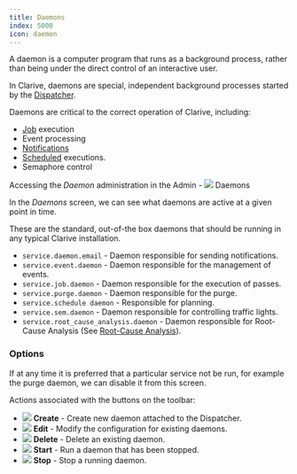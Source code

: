 ```yaml
---
title: Daemons
index: 5000
icon: daemon
---
```


A daemon is a computer program that runs as a background process, rather than being under the direct control of an
interactive user.

In Clarive, daemons are special, independent background processes started by the [Dispatcher](/ee/admin/dispatcher).

Daemons are critical to the correct operation of Clarive, including:

- [Job](/concepts/job) execution
- Event processing
- [Notifications](/ee/admin/notifications)
- [Scheduled](/ee/admin/scheduler) executions.
- Semaphore control

Accessing the *Daemon* administration in the Admin - ![](/static/images/icons/daemon.svg) Daemons

In the *Daemons* screen, we can see what daemons are active at a given point in time.

These are the standard, out-of-the box daemons that should be running in any typical Clarive installation.

- `service.daemon.email` - Daemon responsible for sending notifications.
- `service.event.daemon` - Daemon responsible for the management of events.
- `service.job.daemon` - Daemon responsible for the execution of passes.
- `service.purge.daemon` - Daemon responsible for the purge.
- `service.schedule daemon` - Responsible for planning.
- `service.sem.daemon` - Daemon responsible for controlling traffic lights.
- `service.root_cause_analysis.daemon` - Daemon responsible for Root-Cause Analysis (See [Root-Cause
  Analysis](/concepts/root-cause-analysis)).

### Options

If at any time it is preferred that a particular service not be run, for example the purge daemon, we can disable it
from this screen.

Actions associated with the buttons on the toolbar:

- ![](/static/images/icons/add.svg) **Create** - Create new daemon attached to the Dispatcher.
- ![](/static/images/icons/edit.svg) **Edit** - Modify the configuration for existing daemons.
- ![](/static/images/icons/delete.svg) **Delete** - Delete an existing daemon.
- ![](/static/images/icons/start.svg) **Start** - Run a daemon that has been stopped.
- ![](/static/images/icons/stop.svg) **Stop** - Stop a running daemon.
